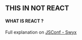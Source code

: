 ## THIS IN NOT REACT
#### WHAT IS REACT ?
Full explanation on [JSConf - Swyx](https://youtu.be/KJP1E-Y-xyo)